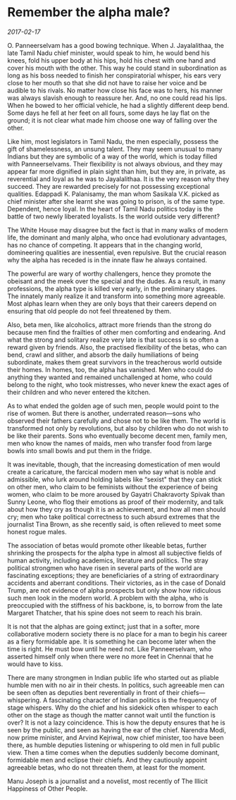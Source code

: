 # Remember the alpha male?

*2017-02-17*

O. Panneerselvam has a good bowing technique. When J. Jayalalithaa, the
late Tamil Nadu chief minister, would speak to him, he would bend his
knees, fold his upper body at his hips, hold his chest with one hand and
cover his mouth with the other. This way he could stand in subordination
as long as his boss needed to finish her conspiratorial whisper, his
ears very close to her mouth so that she did not have to raise her voice
and be audible to his rivals. No matter how close his face was to hers,
his manner was always slavish enough to reassure her. And, no one could
read his lips. When he bowed to her official vehicle, he had a slightly
different deep bend. Some days he fell at her feet on all fours, some
days he lay flat on the ground; it is not clear what made him choose one
way of falling over the other.

Like him, most legislators in Tamil Nadu, the men especially, possess
the gift of shamelessness, an unsung talent. They may seem unusual to
many Indians but they are symbolic of a way of the world, which is today
filled with Panneerselvams. Their flexibility is not always obvious, and
they may appear far more dignified in plain sight than him, but they
are, in private, as reverential and loyal as he was to Jayalalithaa. It
is the very reason why they succeed. They are rewarded precisely for not
possessing exceptional qualities. Edappadi K. Palanisamy, the man whom
Sasikala V.K. picked as chief minister after she learnt she was going to
prison, is of the same type. Dependent, hence loyal. In the heart of
Tamil Nadu politics today is the battle of two newly liberated
loyalists. Is the world outside very different?

The White House may disagree but the fact is that in many walks of
modern life, the dominant and manly alpha, who once had evolutionary
advantages, has no chance of competing. It appears that in the changing
world, domineering qualities are inessential, even repulsive. But the
crucial reason why the alpha has receded is in the innate flaw he always
contained.

The powerful are wary of worthy challengers, hence they promote the
obeisant and the meek over the special and the dudes. As a result, in
many professions, the alpha type is killed very early, in the
preliminary stages. The innately manly realize it and transform into
something more agreeable. Most alphas learn when they are only boys that
their careers depend on ensuring that old people do not feel threatened
by them.

Also, beta men, like alcoholics, attract more friends than the strong do
because men find the frailties of other men comforting and endearing.
And what the strong and solitary realize very late is that success is so
often a reward given by friends. Also, the practised flexibility of the
betas, who can bend, crawl and slither, and absorb the daily
humiliations of being subordinate, makes them great survivors in the
treacherous world outside their homes. In homes, too, the alpha has
vanished. Men who could do anything they wanted and remained
unchallenged at home, who could belong to the night, who took
mistresses, who never knew the exact ages of their children and who
never entered the kitchen.

As to what ended the golden age of such men, people would point to the
rise of women. But there is another, underrated reason—sons who observed
their fathers carefully and chose not to be like them. The world is
transformed not only by revolutions, but also by children who do not
wish to be like their parents. Sons who eventually become decent men,
family men, men who know the names of maids, men who transfer food from
large bowls into small bowls and put them in the fridge.

It was inevitable, though, that the increasing domestication of men
would create a caricature, the farcical modern men who say what is noble
and admissible, who lurk around holding labels like “sexist" that they
can stick on other men, who claim to be feminists without the experience
of being women, who claim to be more aroused by Gayatri Chakravorty
Spivak than Sunny Leone, who flog their emotions as proof of their
modernity, and talk about how they cry as though it is an achievement,
and how all men should cry; men who take political correctness to such
absurd extremes that the journalist Tina Brown, as she recently said, is
often relieved to meet some honest rogue males.

The association of betas would promote other likeable betas, further
shrinking the prospects for the alpha type in almost all subjective
fields of human activity, including academics, literature and politics.
The stray political strongmen who have risen in several parts of the
world are fascinating exceptions; they are beneficiaries of a string of
extraordinary accidents and aberrant conditions. Their victories, as in
the case of Donald Trump, are not evidence of alpha prospects but only
show how ridiculous such men look in the modern world. A problem with
the alpha, who is preoccupied with the stiffness of his backbone, is, to
borrow from the late Margaret Thatcher, that his spine does not seem to
reach his brain.

It is not that the alphas are going extinct; just that in a softer, more
collaborative modern society there is no place for a man to begin his
career as a fiery formidable ape. It is something he can become later
when the time is right. He must bow until he need not. Like
Panneerselvam, who asserted himself only when there were no more feet in
Chennai that he would have to kiss.

There are many strongmen in Indian public life who started out as
pliable humble men with no air in their chests. In politics, such
agreeable men can be seen often as deputies bent reverentially in front
of their chiefs—whispering. A fascinating character of Indian politics
is the frequency of stage whispers. Why do the chief and his sidekick
often whisper to each other on the stage as though the matter cannot
wait until the function is over? It is not a lazy coincidence. This is
how the deputy ensures that he is seen by the public, and seen as having
the ear of the chief. Narendra Modi, now prime minister, and Arvind
Kejriwal, now chief minister, too have been there, as humble deputies
listening or whispering to old men in full public view. Then a time
comes when the deputies suddenly become dominant, formidable men and
eclipse their chiefs. And they cautiously appoint agreeable betas, who
do not threaten them, at least for the moment.

Manu Joseph is a journalist and a novelist, most recently of The Illicit
Happiness of Other People.
